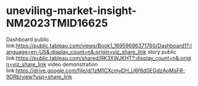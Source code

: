# uneviling-market-insight-NM2023TMID16625

Dashboard public link:https://public.tableau.com/views/Book1_16959696371760/Dashboard1?:language=en-US&:display_count=n&:origin=viz_share_link
story public link:https://public.tableau.com/shared/RK3XWJKHT?:display_count=n&:origin=viz_share_link
video demonstration link:https://drive.google.com/file/d/1zM1CXcmyDH_U6f6d0EGdzAoMsFR-9DRb/view?usp=share_link
